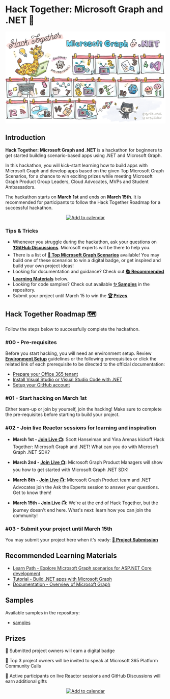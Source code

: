# Hack Together: Microsoft Graph and .NET 🦒

![Hack Together Roadmap](/assets/HackTogetherRoadmap.png)

## Introduction

**Hack Together: Microsoft Graph and .NET** is a hackathon for beginners to get started building scenario-based apps using .NET and Microsoft Graph.

In this hackathon, you will kick-start learning how to build apps with Microsoft Graph and develop apps based on the given Top Microsoft Graph Scenarios, for a chance to win exciting prizes while meeting Microsoft Graph Product Group Leaders, Cloud Advocates, MVPs and Student Ambassadors.

The hackathon starts on **March 1st** and ends on **March 15th**. It is recommended for participants to follow the Hack Together Roadmap for a successful hackathon.

<p align="center">
  <a href="https://aka.ms/hack-together/sessions"><img src="https://img.shields.io/badge/%F0%9F%93%86-add%20to%20calendar-blue?style=for-the-badge" alt="Add to calendar" border="0" /></a>
</p>

### Tips & Tricks

* Whenever you struggle during the hackathon, ask your questions on **[❓GitHub Discussions](https://github.com/microsoft/hack-together/discussions)**. Microsoft experts will be there to help you.
* There is a list of **[📃 Top Microsoft Graph Scenarios](/top-scenarios.md)** available! You may build one of these scenarios to win a digital badge, or get inspired and build your own project ideas!
* Looking for documentation and guidance? Check out **[📚 Recommended Learning Materials](https://github.com/microsoft/hack-together#recommended-learning-materials)** below.
* Looking for code samples? Check out available **[✨ Samples](https://github.com/microsoft/hack-together#samples)** in the repository.
* Submit your project until March 15 to win the **[🏆 Prizes](https://github.com/microsoft/hack-together#samples)**.

## Hack Together Roadmap 🗺️

Follow the steps below to successfully complete the hackathon.

### #00 - Pre-requisites

Before you start hacking, you will need an environment setup. Review **[Environment Setup](/setup.md)** guidelines or the following prerequisites or click the related link of each prerequisite to be directed to the official documentation:

* [Prepare your Office 365 tenant](/setup.md#1---prepare-your-microsoft-365-tenant)
* [Install Visual Studio or Visual Studio Code with .NET](/setup.md#2---install-visual-studio-or-visual-studio-code-with-net)
* [Setup your GitHub account](/setup.md#3---setup-your-github-account)

### #01 - Start hacking on March 1st

Either team-up or join by yourself, join the hacking! Make sure to complete the pre-requisites before starting to build your project.

### #02 - Join live Reactor sessions for learning and inspiration

* **March 1st - [Join Live 📺](https://aka.ms/hack-together/session01):** Scott Hanselman and Yina Arenas kickoff Hack Together: Microsoft Graph and .NET! What can you do with Microsoft Graph .NET SDK?

* **March 2nd - [Join Live 📺](https://aka.ms/hack-together/session02):** Microsoft Graph Product Managers will show you how to get started with Microsoft Graph .NET SDK!

* **March 8th - [Join Live 📺](https://aka.ms/hack-together/session03):** Microsoft Graph Product team and .NET Advocates join the Ask the Experts session to answer your questions. Get to know them!

* **March 15th - [Join Live 📺](https://aka.ms/hack-together/session04):** We're at the end of Hack Together, but the journey doesn't end here. What's next: learn how you can join the community!

### #03 - Submit your project until March 15th

You may submit your project here when it's ready: **[🚀 Project Submission](https://aka.ms/hack-together)**

## Recommended Learning Materials

* [Learn Path - Explore Microsoft Graph scenarios for ASP.NET Core development](https://learn.microsoft.com/en-us/training/paths/m365-msgraph-dotnet-core-scenarios/)
* [Tutorial - Build .NET apps with Microsoft Graph](https://learn.microsoft.com/en-us/graph/tutorials/dotnet?tabs=aad)
* [Documentation - Overview of Microsoft Graph](https://learn.microsoft.com/en-us/graph/overview)

## Samples

Available samples in the repository:

* [samples](/samples/samples.md)

## Prizes

🏅 Submitted project owners will earn a digital badge

🎤 Top 3 project owners will be invited to speak at Microsoft 365 Platform Community Calls

🎁 Active participants on live Reactor sessions and GitHub Discussions will earn additional gifts

<p align="center">
  <a href="https://aka.ms/hack-together/sessions"><img src="https://img.shields.io/badge/%F0%9F%93%86-add%20to%20calendar-blue?style=for-the-badge" alt="Add to calendar" border="0" /></a>
</p>
